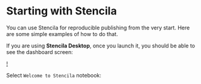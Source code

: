 # Starting with Stencila

You can use Stencila for reproducible publishing from the very start. Here are some simple examples of how to do that.


If you are using **Stencila Desktop**, once you launch it, you should be able to see the dashboard screen:

[!](img/)

Select `Welcome to Stencila` notebook:
